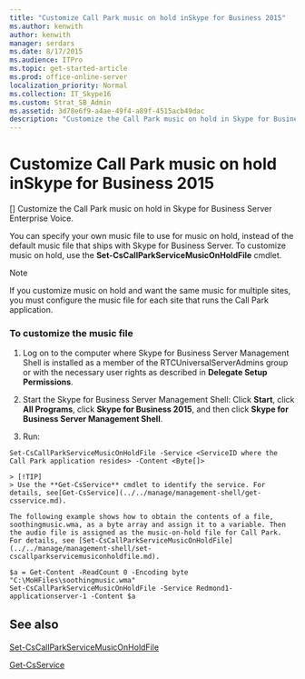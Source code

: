 ```yaml
---
title: "Customize Call Park music on hold inSkype for Business 2015"
ms.author: kenwith
author: kenwith
manager: serdars
ms.date: 8/17/2015
ms.audience: ITPro
ms.topic: get-started-article
ms.prod: office-online-server
localization_priority: Normal
ms.collection: IT_Skype16
ms.custom: Strat_SB_Admin
ms.assetid: 3d78e6f9-a4ae-49f4-a89f-4515acb49dac
description: "Customize the Call Park music on hold in Skype for Business Server Enterprise Voice."
---
```


# Customize Call Park music on hold inSkype for Business 2015
[]
Customize the Call Park music on hold in Skype for Business Server Enterprise Voice.
  
You can specify your own music file to use for music on hold, instead of the default music file that ships with Skype for Business Server. To customize music on hold, use the **Set-CsCallParkServiceMusicOnHoldFile** cmdlet.
  
> [!NOTE]
> If you customize music on hold and want the same music for multiple sites, you must configure the music file for each site that runs the Call Park application. 
  
### To customize the music file

1. Log on to the computer where Skype for Business Server Management Shell is installed as a member of the RTCUniversalServerAdmins group or with the necessary user rights as described in **Delegate Setup Permissions**.
    
2. Start the Skype for Business Server Management Shell: Click **Start**, click **All Programs**, click **Skype for Business 2015**, and then click **Skype for Business Server Management Shell**.
    
3. Run:
    
  ```
  Set-CsCallParkServiceMusicOnHoldFile -Service <ServiceID where the Call Park application resides> -Content <Byte[]>
  ```

    > [!TIP]
    > Use the **Get-CsService** cmdlet to identify the service. For details, see[Get-CsService](../../manage/management-shell/get-csservice.md). 
  
    The following example shows how to obtain the contents of a file, soothingmusic.wma, as a byte array and assign it to a variable. Then the audio file is assigned as the music-on-hold file for Call Park. For details, see [Set-CsCallParkServiceMusicOnHoldFile](../../manage/management-shell/set-cscallparkservicemusiconholdfile.md).
    
  ```
  $a = Get-Content -ReadCount 0 -Encoding byte "C:\MoHFiles\soothingmusic.wma"
Set-CsCallParkServiceMusicOnHoldFile -Service Redmond1-applicationserver-1 -Content $a
  ```

## See also

#### 

[Set-CsCallParkServiceMusicOnHoldFile](../../manage/management-shell/set-cscallparkservicemusiconholdfile.md)
  
[Get-CsService](../../manage/management-shell/get-csservice.md)


